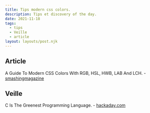 ```yaml
---
title: Tips modern css colors.
description: Tips et discovery of the day.
date: 2021-11-18
tags:
  - tips
  - Veille
  - article
layout: layouts/post.njk
---
```


## Article

A Guide To Modern CSS Colors With RGB, HSL, HWB, LAB And LCH. - [smashingmagazine](https://www.smashingmagazine.com/2021/11/guide-modern-css-colors/)

## Veille

C Is The Greenest Programming Language. - [hackaday.com](https://hackaday.com/2021/11/18/c-is-the-greenest-programming-language/)